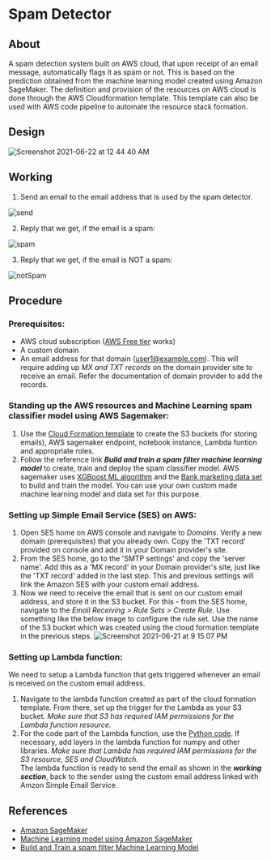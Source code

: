 # Spam Detector

## About
A spam detection system built on AWS cloud, that upon receipt of an email message, automatically flags it as spam or not. This is based on the prediction obtained from the machine learning model created using Amazon SageMaker. The definition and provision of the resources on AWS cloud is done through the AWS Cloudformation template. This template can also be used with AWS code pipeline to automate the resource stack formation.


## Design

![Screenshot 2021-06-22 at 12 44 40 AM](https://user-images.githubusercontent.com/26367904/122864709-bf8e2c00-d342-11eb-814e-5bfa7e1b5dd1.png)


## Working 

1.  Send an email to the email address that is used by the spam detector.

![send](https://user-images.githubusercontent.com/26367904/122842287-ad989300-d31a-11eb-8ed1-22f2fdf48714.png)

2.  Reply that we get, if the email is a spam:

![spam](https://user-images.githubusercontent.com/26367904/122842469-154ede00-d31b-11eb-97ff-4e90f57d2995.png)

3.  Reply that we get, if the email is NOT a spam:

![notSpam](https://user-images.githubusercontent.com/26367904/122842516-2ef02580-d31b-11eb-963e-dec31962f2ae.png)


## Procedure

### Prerequisites:
- AWS cloud subscription ([AWS Free tier](https://aws.amazon.com/free/) works)
- A custom domain 
- An email address for that domain (user1@example.com). This will require adding up *MX and TXT records* on the domain provider site to receive an email. Refer the documentation of domain provider to add the records.

### Standing up the AWS resources and Machine Learning spam classifier model using AWS Sagemaker: 
1.  Use the [Cloud Formation template](./CloudFormationStack.json) to create the S3 buckets (for storing emails), AWS sagemaker endpoint, notebook instance, Lambda funtion and appropriate roles. 
2.  Follow the reference link ***Build and train a spam filter machine learning model*** to create, train and deploy the spam classifier model. AWS sagemaker uses [XGBoost ML algorithm](https://docs.aws.amazon.com/sagemaker/latest/dg/xgboost.html) and the [Bank marketing data set](https://archive.ics.uci.edu/ml/datasets/bank+marketing) to build and train the model. You can use your own custom made machine learning model and data set for this purpose. 

### Setting up Simple Email Service (SES) on AWS:
1.  Open SES home on AWS console and navigate to *Domains*. Verify a new domain (prerequisites) that you already own. Copy the 'TXT record' provided on console and add it in your Domain provider's site. 
2.  From the SES home, go to the 'SMTP settings' and copy the 'server name'. Add this as a 'MX record' in your Domain provider's site, just like the 'TXT record' added in the last step. This and previous settings will link the Amazon SES with your custom email address.
3.  Now we need to receive the email that is sent on our custom email address, and store it in the S3 bucket. For this - from the SES home, navigate to the *Email Receiving > Rule Sets > Create Rule*. Use something like the below image to configure the rule set. Use the name of the S3 bucket which was created using the cloud formation template in the previous steps.
![Screenshot 2021-06-21 at 9 15 07 PM](https://user-images.githubusercontent.com/26367904/122848789-dd9a6300-d327-11eb-87c6-0cae8fd0eb9b.png)

### Setting up Lambda function:
We need to setup a Lambda function that gets triggered whenever an email is received on the custom email address.
1. Navigate to the lambda function created as part of the cloud formation template. From there, set up the trigger for the Lambda as your S3 bucket. *Make sure that S3 has required IAM permissions for the Lambda function resource.*
2. For the code part of the Lambda function, use the [Python code](./spam-classify.py). If necessary, add layers in the lambda function for numpy and other libraries. *Make sure that Lambda has required IAM permissions for the S3 resource, SES and CloudWatch.*   
The lambda function is ready to send the email as shown in the ***working section***, back to the sender using the custom email address linked with Amzon Simple Email Service.


## References

- [Amazon SageMaker](https://aws.amazon.com/sagemaker)
- [Machine Learning model using Amazon SageMaker](https://aws.amazon.com/getting-started/hands-on/build-train-deploy-machine-learning-model-sagemaker/)
- [Build and Train a spam filter Machine Learning Model](https://github.com/aws-samples/reinvent2018-srv404-lambda-sagemaker/blob/master/training/README.md)

